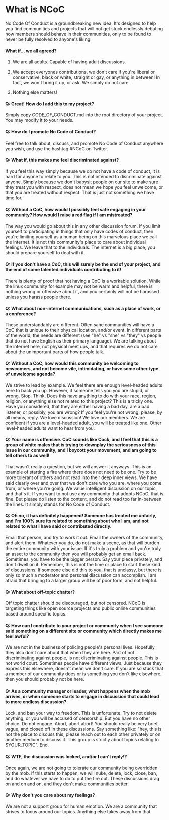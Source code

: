 # What is NCoC

No Code Of Conduct is a groundbreaking new idea. It's designed to help you find communities and projects that will not get stuck endlessly debating how members should behave in their communities, only to be found to never be fully resolved to anyone's liking.

#### What if... we all agreed?

1. We are all adults. Capable of having adult discussions.

2. We accept everyones contributions, we don't care if you're liberal or conservative, black or white, straight or gay, or anything in between! In fact, we won't bring it up, or ask. We simply do not care.

3. Nothing else matters!

#### Q: Great! How do I add this to my project?

Simply copy CODE_OF_CONDUCT.md into the root directory of your project. You may modify it to your needs.

#### Q: How do I promote No Code of Conduct?

Feel free to talk about, discuss, and promote No Code of Conduct anywhere you wish, and use the hashtag #NCoC on Twitter.

#### Q: What if, this makes me feel discriminated against?

If you feel this way simply because we do not have a code of conduct, it is hard for anyone to relate to you. This is not intended to discriminate against anyone. Simply because we don't babysit people on our site to make sure they treat you with respect, does not mean we hope you feel unwelcome, or that you are treated without respect. That is just not something we have time for.

#### Q: Without a CoC, how would I possibly feel safe engaging in your community? How would I raise a red flag if I am mistreated?

The way you would go about this in any other discussion forum. If you limit yourself to participating in things that only have codes of conduct, then you're limiting yourself as a human being on this marvelous place we call the internet. It is not this community's place to care about individual feelings. We leave that to the individuals. The internet is a big place, you should prepare yourself to deal with it.

#### Q: If you don't have a CoC, this will surely be the end of your project, and the end of some talented individuals contributing to it!

There is plenty of proof that not having a CoC is a workable solution. While the linux community for example may not be warm and helpful, there is nothing wrong or offensive about it, and you certainly will not be harassed unless you harass people there.

#### Q: What about non-internet communications, such as a place of work, or a conference?

These understandably are different. Often sane communities will have a CoC that is unique to their physical location, and/or event. In different parts of the world, the needs are different (see "he" vs "she" vs "they" vs people that do not have English as their primary language). We are talking about the internet here, not physical meet ups, and that requires we do not care about the unimportant parts of how people talk.

#### Q: Without a CoC, how would this community be welcoming to newcomers, and not become vile, intimidating, or have some other type of unwelcome agenda?

We strive to lead by example. We feel there are enough level-headed adults here to back you up. However, if someone tells you you are stupid, or wrong. Stop. Think. Does this have anything to do with your race, region, religion, or anything else not related to this project? This is a tricky one. Have you considered, that they are either having a bad day, are a bad listener, or possibly, you are wrong? If you feel you're not wrong, please, by all means, reply. We love discussion! We love our members. We are confident if you are a level-headed adult, you will be treated like one. Other level-headed adults want to hear from you.

#### Q: Your name is offensive. CoC sounds like Cock, and I feel that this is a group of white males that is trying to downplay the seriousness of this issue in our community, and I boycott your movement, and am going to tell others to as well!

That wasn't really a question, but we will answer it anyways. This is an example of starting a fire where there does not need to be one. Try to be more tolerant of others and not read into their deep inner views. We have said clearly over and over that we don't care who you are, where you come from, or where you're going. We value intelligent discussion on our topic, and that's it. If you want to not use any community that adopts NCoC, that is fine. But please do listen to the content, and do not read too far in-between the lines. It simply stands for No Code of Conduct.

#### Q: Oh no, it has definitely happened! Someone has treated me unfairly, and I'm 100% sure its related to something about who I am, and not related to what I have said or contributed directly.

Email that person, and try to work it out. Email the owners of the community, and alert them. Whatever you do, do not make a scene, as that will burden the entire community with your issue. If it's truly a problem and you're truly an asset to the community then you will probably get an email back. Sometimes, you have to be the bigger person. Say your piece privately, and don't dwell on it. Remember, this is not the time or place to start these kind of discussions. If someone else did this to you, that is unclassy, but there is only so much a moderator and personal discussion can accomplish. I am afraid that bringing to a larger group will be of poor form, and not helpful.

#### Q: What about off-topic chatter?

Off topic chatter should be discouraged, but not censored. NCoC is targeting things like open source projects and public online communities based around specific topics.

#### Q: How can I contribute to your project or community when I see someone said something on a different site or community which directly makes me feel awful?

We are not in the business of policing people's personal lives. Hopefully they also don't care about that when they are here. Part of not discriminating against people, is not discriminating against people. This is not world court. Sometimes people have different views. Just because they express this elsewhere, doesn't mean we don't care. If you are so stuck that a member of our community does or is something you don't like elsewhere, then you should probably not be here.

#### Q: As a community manager or leader, what happens when the mob arrives, or when someone starts to engage in discussion that could lead to more endless discussion?

Lock, and ban your way to freedom. This is unfortunate. Try to not delete anything, or you will be accused of censorship. But you have no other choice. Do not engage. Abort, abort abort! You should really be very brief, vague, and closed off in these discussions. Say something like: "hey, this is not the place to discuss this, please reach out to each other privately or on another medium to discuss it. This group is strictly about topics relating to $YOUR_TOPIC". End.

#### Q: WTF, the discussion was locked, and/or I can't reply!?

Once again, we are not going to tolerate our community being overridden by the mob. If this starts to happen, we will nuke, delete, lock, close, ban, and do whatever we have to do to put the fire out. These discussions drag on and on and on, and they don't make communities better.

#### Q: Why don't you care about my feelings?

We are not a support group for human emotion. We are a community that strives to focus around our topics. Anything else takes away from that.
